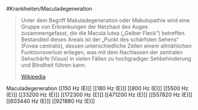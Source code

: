 #Krankheiten/Maculadegeneration

> Unter dem Begriff Makuladegeneration oder Makulopathie wird eine Gruppe von Erkrankungen der Netzhaut des Auges zusammengefasst, die die Macula lutea („Gelber Fleck“) betreffen. Bestandteil dieses Areals ist der „Punkt des schärfsten Sehens“ (Fovea centralis), dessen unterschiedliche Zellen einem allmählichen Funktionsverlust erliegen, was mit dem Nachlassen der zentralen Sehschärfe (Visus) in vielen Fällen zu hochgradiger Sehbehinderung und Blindheit führen kann.
>
> [Wikipedia](https://de.wikipedia.org/wiki/Makuladegeneration)

Maculadegeneration
[[150 Hz (E)]]
[[180 Hz (E)]]
[[800 Hz (E)]]
[[5500 Hz (E)]]
[[33200 Hz (E)]]
[[172300 Hz (E)]]
[[471200 Hz (E)]]
[[557820 Hz (E)]]
[[603440 Hz (E)]]
[[921880 Hz (E)]]